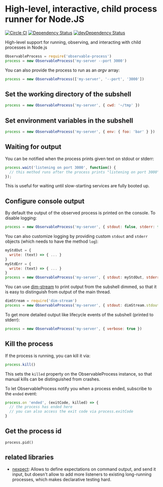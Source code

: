 # High-level, interactive, child process runner for Node.JS

[![Circle CI](https://circleci.com/gh/Originate/observable-process.svg?style=shield)](https://circleci.com/gh/Originate/observable-process)
[![Dependency Status](https://david-dm.org/originate/observable-process.svg)](https://david-dm.org/originate/observable-process)
[![devDependency Status](https://david-dm.org/originate/observable-process/dev-status.svg)](https://david-dm.org/originate/observable-process#info=devDependencies)


High-level support for running, observing, and interacting with child processes
in Node.js


```javascript
ObservableProcess = require('observable-process')
process = new ObservableProcess('my-server --port 3000')
```

You can also provide the process to run as an _argv_ array:

```javascript
process = new ObservableProcess(['my-server', '--port', '3000'])
```


## Set the working directory of the subshell

```javascript
process = new ObservableProcess('my-server', { cwd: '~/tmp' })
```


## Set environment variables in the subshell


```javascript
process = new ObservableProcess('my-server', { env: { foo: 'bar' } })
```

## Waiting for output

You can be notified when the process prints given text on stdout or stderr:

```javascript
process.wait('listening on port 3000', function() {
  // this method runs after the process prints "listening on port 3000"
});
```

This is useful for waiting until slow-starting services are fully booted up.


## Configure console output

By default the output of the observed process is printed on the console.
To disable logging:

```js
process = new ObservableProcess('my-server', { stdout: false, stderr: false })
```

You can also customize logging by providing custom `stdout` and `stderr` objects
(which needs to have the method `log`):

```javascript
myStdOut = {
  write: (text) => { ... }
}
myStdErr = {
  write: (text) => { ... }
}
process = new ObservableProcess('my-server', { stdout: myStdOut, stderr: myStdErr })
```

You can use [dim-stream](https://github.com/kevgo/dim-stream-node)
to print output from the subshell dimmed,
so that it is easy to distinguish from output of the main thread.

```javascript
dimStream = require('dim-stream')
process = new ObservableProcess('my-server', { stdout: dimStream.stdout, stderr: dimStream.stderr })
```

To get more detailed output like lifecycle events of the subshell (printed to stderr):

```javascript
process = new ObservableProcess('my-server', { verbose: true })
```


## Kill the process

If the process is running, you can kill it via:

```javascript
process.kill()
```

This sets the `killed` property on the ObservableProcess instance,
so that manual kills can be distinguished from crashes.

To let ObservableProcess notify you when a process ended,
subscribe to the `ended` event:

```javascript
process.on 'ended', (exitCode, killed) => {
  // the process has ended here
  // you can also access the exit code via process.exitCode
}
```

## Get the process id

```
process.pid()
```


## related libraries

* [nexpect](https://github.com/nodejitsu/nexpect):
  Allows to define expectations on command output,
  and send it input,
  but doesn't allow to add more listeners to existing long-running processes,
  which makes declarative testing hard.
